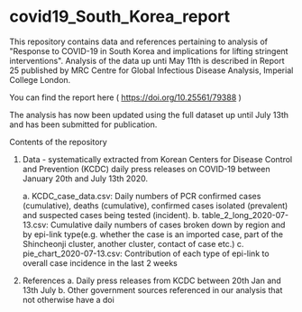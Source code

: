 
# covid19_South_Korea_report

This repository contains data and references pertaining to analysis of "Response to COVID-19 in South Korea and implications for lifting stringent interventions". Analysis of the data up unti May 11th is described in Report 25 published by MRC Centre for Global Infectious Disease Analysis, Imperial College London.

You can find the report here ( https://doi.org/10.25561/79388 )

The analysis has now been updated using the full dataset up until July 13th and has been submitted for publication.

Contents of the repository

1. Data - systematically extracted from Korean Centers for Disease Control and Prevention (KCDC) daily press releases on COVID-19 between January 20th and July 13th 2020.

      a. KCDC_case_data.csv: Daily numbers of PCR confirmed cases (cumulative), deaths (cumulative), confirmed cases isolated (prevalent) and suspected cases being tested (incident).
      b. table_2_long_2020-07-13.csv: Cumulative daily numbers of cases broken down by region and by epi-link type(e.g. whether the case is an imported case, part of the Shincheonji cluster, another cluster, contact of case etc.)
      c. pie_chart_2020-07-13.csv: Contribution of each type of epi-link to overall case incidence in the last 2 weeks
      
2. References
      a. Daily press releases from KCDC between 20th Jan and 13th July
      b. Other government sources referenced in our analysis that not otherwise have a doi

